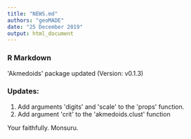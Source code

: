 ```yaml
---
title: "NEWS.md"
authors: "geoMADE"
date: "25 December 2019"
output: html_document
---
```


### R Markdown

'Akmedoids' package updated (Version: v0.1.3)

### Updates:

1. Add arguments 'digits' and 'scale' to the 'props' function. 
2. Add argument 'crit' to the 'akmedoids.clust' function

Your faithfully.
Monsuru.

